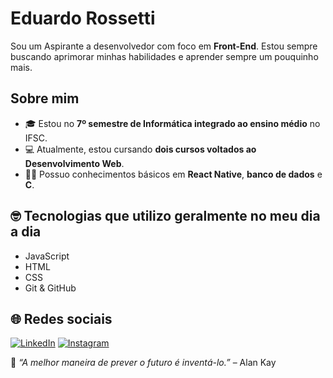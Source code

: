 # Eduardo Rossetti

Sou um Aspirante a desenvolvedor com foco em **Front-End**. Estou sempre buscando aprimorar minhas habilidades e aprender sempre um pouquinho mais.

## Sobre mim
- 🎓 Estou no **7º semestre de Informática integrado ao ensino médio** no IFSC.
- 💻 Atualmente, estou cursando **dois cursos voltados ao Desenvolvimento Web**.
- 👨‍💻 Possuo conhecimentos básicos em **React Native**, **banco de dados** e **C**.

## 🤓 Tecnologias que utilizo geralmente no meu dia a dia
- JavaScript
- HTML
- CSS
- Git & GitHub

## 🌐 Redes sociais
[![LinkedIn](https://img.shields.io/badge/LinkedIn-eduardorossetti-blue?style=flat-square&logo=linkedin)](https://www.linkedin.com/in/eduardorossetti)
[![Instagram](https://img.shields.io/badge/Instagram-eduardo__rsst-orange?style=flat-square&logo=instagram)](https://www.instagram.com/eduardo_rsst)


🌱 _“A melhor maneira de prever o futuro é inventá-lo.”_ – Alan Kay
